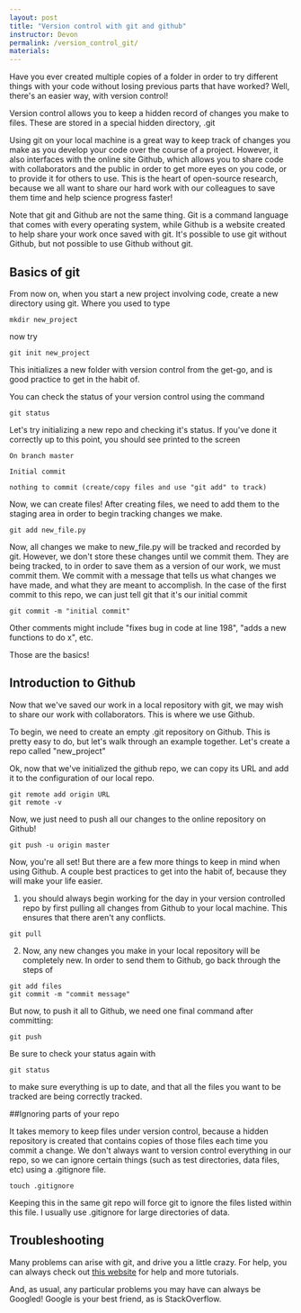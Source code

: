 ```yaml
---
layout: post
title: "Version control with git and github"
instructor: Devon
permalink: /version_control_git/
materials: 
---
```



Have you ever created multiple copies of a folder in order to try
different things with your code without losing previous parts that have worked?
Well, there's an easier way, with version control!

Version control allows you to keep a hidden record of changes you make to files.
These are stored in a special hidden directory, .git

Using git on your local machine is a great way to keep track of changes you make
as you develop your code over the course of a project. However, it also
interfaces with the online site Github, which allows you to share code with
collaborators and the public in order to get more eyes on you code, or to
provide it for others to use. This is the heart of open-source research, because
we all want to share our hard work with our colleagues to save them time and
help science progress faster!

Note that git and Github are not the same thing. Git is a command language that
comes with every operating system, while Github is a website created to help
share your work once saved with git. It's possible to use git without Github,
but not possible to use Github without git.

## Basics of git

From now on, when you start a new project involving code, create a new directory
using git. Where  you used to type

~~~
mkdir new_project
~~~

now try

~~~
git init new_project
~~~

This initializes a new folder with version control from the get-go, and is good
practice to get in the habit of.

You can check the status of your version control using the command

~~~
git status
~~~

Let's try initializing a new repo and checking it's status. If you've done it
correctly up to this point, you should see printed to the screen

~~~
On branch master

Initial commit

nothing to commit (create/copy files and use "git add" to track)
~~~

Now, we can create files! After creating files, we need to add them to the staging
area in order to begin tracking changes we make.

~~~
git add new_file.py
~~~

Now, all changes we make to new_file.py will be tracked and recorded by git.
However, we don't store these changes until we commit them. They are being tracked,
to in order to save them as a version of our work, we must commit them.
We commit with a message that tells us what changes we have made, and what they are
meant to accomplish. In the case of the first commit to this repo, we can just
tell git that it's our initial commit

~~~
git commit -m "initial commit"
~~~

Other comments might include "fixes bug in code at line 198", "adds a new functions
to do x", etc.

Those are the basics!

## Introduction to Github

Now that we've saved our work in a local repository with git, we may wish to
share our work with collaborators. This is where we use Github.

To begin, we need to create an empty .git repository on Github. This is pretty
easy to do, but let's walk through an example together. Let's create a repo
called "new_project"

Ok, now that we've initialized the github repo, we can copy its URL and add it to
the configuration of our local repo.

~~~
git remote add origin URL
git remote -v
~~~

Now, we just need to push all our changes to the online repository on Github!

~~~
git push -u origin master
~~~

Now, you're all set! But there are a few more things to keep in mind when using
Github. A couple best practices to get into the habit of, because they will make
your life easier.

1) you should always begin working for the day in your version controlled repo
by first pulling all changes from Github to your local machine. This ensures
that there aren't any conflicts.

~~~
git pull
~~~

2) Now, any new changes you make in your local repository will be completely new.
In order to send them to Github, go back through the steps of

~~~
git add files
git commit -m "commit message"
~~~

But now, to push it all to Github, we need one final command after committing:

~~~
git push
~~~

Be sure to check your status again with

~~~
git status
~~~

to make sure everything is up to date, and that all the files you want to be
tracked are being correctly tracked.

##Ignoring parts of your repo

It takes memory to keep files under version control, because a hidden repository
is created that contains copies of those files each time you commit a change.
We don't always want to version control everything in our repo, so we can ignore
certain things (such as test directories, data files, etc) using a .gitignore
file.

~~~
touch .gitignore
~~~

Keeping this in the same git repo will force git to ignore the files listed
within this file. I usually use .gitignore for large directories of data.

## Troubleshooting

Many problems can arise with git, and drive you a little crazy. For help, you
can always check out [this website](https://www.atlassian.com/git/tutorials/undoing-changes#git-checkout)
for help and more tutorials.

And, as usual, any particular problems you may have can always be Googled!
Google is your best friend, as is StackOverflow. 
